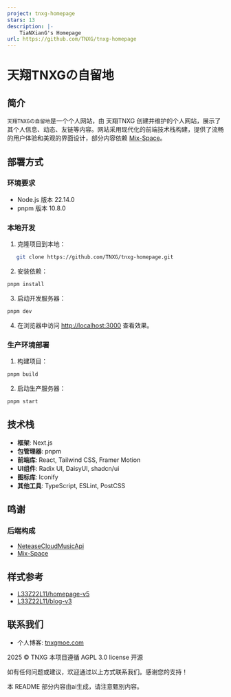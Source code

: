 ```yaml
---
project: tnxg-homepage
stars: 13
description: |-
    TiaNXianG's Homepage
url: https://github.com/TNXG/tnxg-homepage
---
```


# 天翔TNXGの自留地

## 简介

`天翔TNXGの自留地`是一个个人网站，由 天翔TNXG 创建并维护的个人网站，展示了其个人信息、动态、友链等内容。网站采用现代化的前端技术栈构建，提供了流畅的用户体验和美观的界面设计，部分内容依赖 [Mix-Space](https://github.com/mx-space)。

## 部署方式

### 环境要求

- Node.js 版本 22.14.0
- pnpm 版本 10.8.0

### 本地开发

1. 克隆项目到本地：

```bash
   git clone https://github.com/TNXG/tnxg-homepage.git
```

2. 安装依赖：

```bash
pnpm install
```

3. 启动开发服务器：

```bash
pnpm dev
```

4. 在浏览器中访问 [http://localhost:3000](http://localhost:3000) 查看效果。

### 生产环境部署

1. 构建项目：

```bash
pnpm build
```

2. 启动生产服务器：

```bash
pnpm start
```

## 技术栈

- **框架**: Next.js
- **包管理器**: pnpm
- **前端库**: React, Tailwind CSS, Framer Motion
- **UI组件**: Radix UI, DaisyUI, shadcn/ui
- **图标库**: Iconify
- **其他工具**: TypeScript, ESLint, PostCSS

## **鸣谢**

### 后端构成

- [NeteaseCloudMusicApi](https://github.com/Binaryify/NeteaseCloudMusicApi)
- [Mix-Space](https://github.com/mx-space)

## 样式参考

- [L33Z22L11/homepage-v5](https://github.com/L33Z22L11/homepage-v5)
- [L33Z22L11/blog-v3](https://github.com/L33Z22L11/blog-v3)

## 联系我们

- 个人博客: [tnxgmoe.com](https://tnxgmoe.com/about-me#:re:%E8%81%94%E7%B3%BB%E6%96%B9%E5%BC%8F)

2025 © TNXG 本项目遵循 AGPL 3.0 license 开源

如有任何问题或建议，欢迎通过以上方式联系我们。感谢您的支持！

本 README 部分内容由ai生成，请注意甄别内容。

